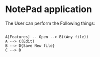 # NotePad application

The User can perform the Following things:

```mermaid

A[Features] -- Open --> B((Any file))
A --> C(Edit)
B --> D{Save New file}
C --> D
```
